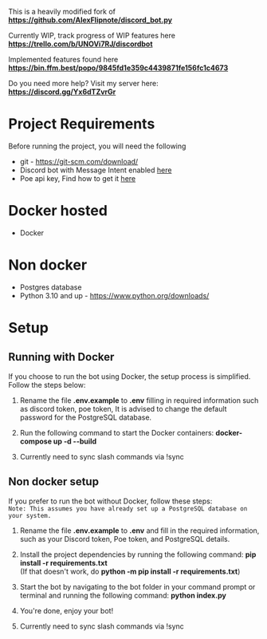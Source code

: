 This is a heavily modified fork of **https://github.com/AlexFlipnote/discord_bot.py**

Currently WIP, track progress of WIP features here **https://trello.com/b/UNOVi7RJ/discordbot**

Implemented features found here **https://bin.ffm.best/popo/9845fd1e359c4439871fe156fc1c4673**

Do you need more help? Visit my server here: **https://discord.gg/Yx6dTZvrGr** 

# Project Requirements 
Before running the project, you will need the following
- git - https://git-scm.com/download/
- Discord bot with Message Intent enabled [here](https://discordpy.readthedocs.io/en/stable/discord.html)
- Poe api key, Find how to get it [here](https://github.com/ading2210/poe-api#finding-your-token)

# Docker hosted
- Docker 

# Non docker 
- Postgres database
- Python 3.10 and up - https://www.python.org/downloads/

# Setup
## Running with Docker
If you choose to run the bot using Docker, the setup process is simplified. Follow the steps below:
1. Rename the file **.env.example** to **.env** filling in required information such as discord token, poe token,  It is advised to change the default password for the PostgreSQL database.

2. Run the following command to start the Docker containers: **docker-compose up -d --build**

3. Currently need to sync slash commands via !sync 

## Non docker setup
If you prefer to run the bot without Docker, follow these steps:<br>
`Note: This assumes you have already set up a PostgreSQL database on your system.`

1. Rename the file **.env.example** to **.env** and fill in the required information, such as your Discord token, Poe token, and PostgreSQL details.

2. Install the project dependencies by running the following command: **pip install -r requirements.txt**<br>
(If that doesn't work, do **python -m pip install -r requirements.txt**)<br>

3. Start the bot by navigating to the bot folder in your command prompt or terminal and running the following command: **python index.py**

4. You're done, enjoy your bot!

5. Currently need to sync slash commands via !sync